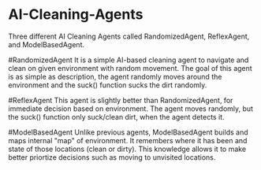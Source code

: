 # AI-Cleaning-Agents

Three different AI Cleaning Agents called RandomizedAgent, ReflexAgent, and ModelBasedAgent.

#RandomizedAgent
It is a simple AI-based cleaning agent to navigate and clean on given environment with random movement.
The goal of this agent is as simple as description, the agent randomly moves around the environment and 
the suck() function sucks the dirt randomly.

#ReflexAgent
This agent is slightly better than RandomizedAgent, for immediate decision based on environment.
The agent moves randomly, but the suck() function only suck/clean dirt, when the agent detects it.

#ModelBasedAgent
Unlike previous agents, ModelBasedAgent builds and maps internal "map" of environment. It remembers where
it has been and state of those locations (clean or dirty). This knowledge allows it to make better priortize decisions
such as moving to unvisited locations.
